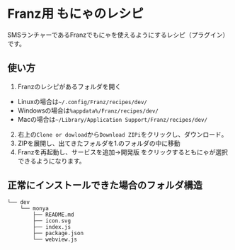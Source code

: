 # Franz用 もにゃのレシピ

SMSランチャーであるFranzでもにゃを使えるようにするレシピ（プラグイン）です。

## 使い方

1. Franzのレシピがあるフォルダを開く

- Linuxの場合は`~/.config/Franz/recipes/dev/`
- Windowsの場合は`%appdata%/Franz/recipes/dev/`
- Macの場合は`~/Library/Application Support/Franz/recipes/dev/`

2. 右上の`Clone or dowload`から`Download ZIPi`をクリックし、ダウンロード。
3. ZIPを展開し、出てきたフォルダを1.のフォルダの中に移動
4. Franzを再起動し、サービスを追加→開発版 をクリックするともにゃが選択できるようになります。

## 正常にインストールできた場合のフォルダ構造

```
└── dev
    └── monya
        ├── README.md
        ├── icon.svg
        ├── index.js
        ├── package.json
        └── webview.js
```

